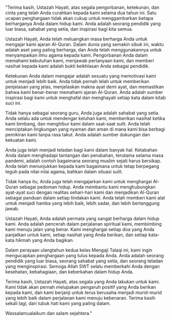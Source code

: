"Terima kasih, Ustazah Hayati, atas segala pengorbanan, ketekunan, dan cinta yang telah Anda curahkan kepada kami selama dua tahun ini. Satu ucapan penghargaan tidak akan cukup untuk menggambarkan betapa berharganya Anda dalam hidup kami. Anda adalah seorang pendidik yang luar biasa, sahabat yang setia, dan inspirasi bagi kita semua.

Ustazah Hayati, Anda telah meluangkan masa berharga Anda untuk mengajar kami ajaran Al-Quran. Dalam dunia yang semakin sibuk ini, waktu adalah aset yang paling berharga, dan Anda telah menggunakannya untuk menyampaikan ilmu agama kepada kami. Pengorbanan Anda dalam memahami kebutuhan kami, menjawab pertanyaan kami, dan memberi nasihat kepada kami adalah bukti keikhlasan Anda sebagai pendidik.

Ketekunan Anda dalam mengajar adalah sesuatu yang memotivasi kami untuk menjadi lebih baik. Anda tidak pernah lelah untuk memberikan penjelasan yang jelas, menjelaskan makna ayat demi ayat, dan memastikan bahwa kami benar-benar memahami ajaran Al-Quran. Anda adalah sumber inspirasi bagi kami untuk menghafal dan menghayati setiap kata dalam kitab suci ini.

Tidak hanya sebagai seorang guru, Anda juga adalah sahabat yang setia. Anda selalu ada untuk mendengar keluhan kami, memberikan nasihat ketika kami bimbang, dan menghibur kami dalam saat-saat sulit. Anda telah menciptakan lingkungan yang nyaman dan aman di mana kami bisa berbagi pemikiran kami tanpa rasa takut. Anda adalah sumber dukungan dan kekuatan kami.

Anda juga telah menjadi teladan bagi kami dalam banyak hal. Ketabahan Anda dalam menghadapi tantangan dan perubahan, terutama selama masa pandemi, adalah contoh bagaimana seorang muslim sejati harus bersikap. Anda telah menunjukkan kepada kami bagaimana untuk tetap berpegang teguh pada nilai-nilai agama, bahkan dalam situasi sulit.

Tidak hanya itu, Anda juga telah mengajarkan kami untuk menghargai Al-Quran sebagai pedoman hidup. Anda membantu kami menghubungkan ayat-ayat suci dengan realitas sehari-hari kami dan menjadikan Al-Quran sebagai panduan dalam setiap tindakan kami. Anda telah memberi kami alat untuk menjadi hamba yang lebih baik, lebih sadar, dan lebih bertanggung jawab.

Ustazah Hayati, Anda adalah permata yang sangat berharga dalam hidup kami. Anda adalah pencerah dalam perjalanan spiritual kami, membimbing kami menuju jalan yang benar. Kami menghargai setiap doa yang Anda panjatkan untuk kami, setiap nasihat yang Anda berikan, dan setiap kata-kata hikmah yang Anda bagikan.

Dalam perayaan ulangtahun kedua kelas Mengaji Talaqi ini, kami ingin mengucapkan penghargaan yang tulus kepada Anda. Anda adalah seorang pendidik yang luar biasa, seorang sahabat yang setia, dan seorang teladan yang menginspirasi. Semoga Allah SWT selalu memberkahi Anda dengan kesehatan, kebahagiaan, dan keberkahan dalam hidup Anda.

Terima kasih, Ustazah Hayati, atas segala yang Anda lakukan untuk kami. Kami tidak akan pernah melupakan pengaruh positif yang Anda berikan kepada kami, dan kami berjanji untuk terus berusaha menjadi murid-murid yang lebih baik dalam perjalanan kami menuju kebenaran. Terima kasih sekali lagi, dari lubuk hati kami yang paling dalam.

Wassalamualaikum dan salam sejahtera."
